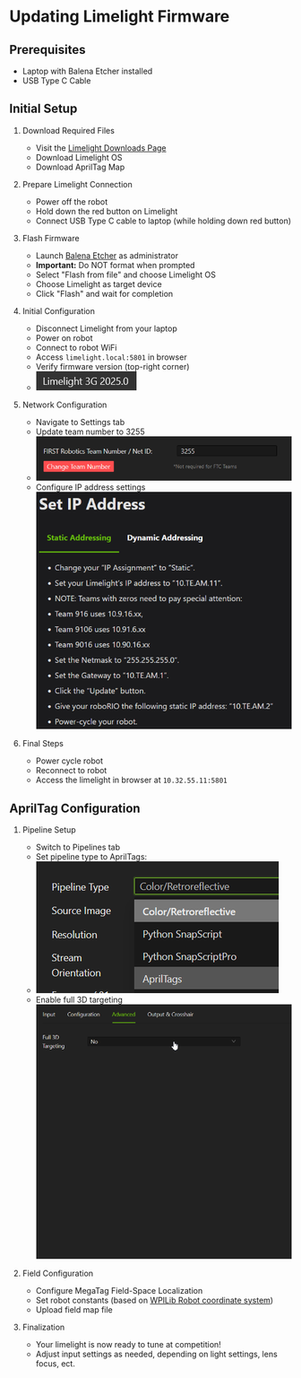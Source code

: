 # Updating Limelight Firmware

## Prerequisites
- Laptop with Balena Etcher installed
- USB Type C Cable

## Initial Setup

1. Download Required Files
    - Visit the [Limelight Downloads Page](https://limelightvision.io/pages/downloads)
    - Download Limelight OS
    - Download AprilTag Map

2. Prepare Limelight Connection
    - Power off the robot
    - Hold down the red button on Limelight
    - Connect USB Type C cable to laptop (while holding down red button)

3. Flash Firmware
    - Launch [Balena Etcher](https://etcher.balena.io/) as administrator
    - **Important:** Do NOT format when prompted
    - Select "Flash from file" and choose Limelight OS
    - Choose Limelight as target device
    - Click "Flash" and wait for completion

4. Initial Configuration
    - Disconnect Limelight from your laptop
    - Power on robot
    - Connect to robot WiFi
    - Access `limelight.local:5801` in browser
    - Verify firmware version (top-right corner)
    - ![Network Configuration](../.images/Software/Updating_limelight_firmwhere/limelight.png)

5. Network Configuration
    - Navigate to Settings tab
    - Update team number to 3255
    - ![Network Configuration](../.images/Software/Updating_limelight_firmwhere/team_number.png)
    - Configure IP address settings
    ![IP Address Settings](../.images/Software/Updating_limelight_firmwhere/ip_adress_settings.png)

6. Final Steps
    - Power cycle robot
    - Reconnect to robot
    - Access the limelight in browser at `10.32.55.11:5801`

## AprilTag Configuration

1. Pipeline Setup
    - Switch to Pipelines tab
    - Set pipeline type to AprilTags:
    - ![Pipeline Settings](../.images/Software/Updating_limelight_firmwhere/image.png)
    - Enable full 3D targeting
    ![Network Configuration](../.images/Software/Updating_limelight_firmwhere/firefox_yjlFjB9nba.gif)

2. Field Configuration
    - Configure MegaTag Field-Space Localization
    - Set robot constants (based on [WPILib Robot coordinate system](https://docs.wpilib.org/en/stable/docs/software/basic-programming/coordinate-system.html#wpilib-coordinate-system))
    - Upload field map file

3. Finalization
    - Your limelight is now ready to tune at competition!
    - Adjust input settings as needed, depending on light settings, lens focus, ect. 